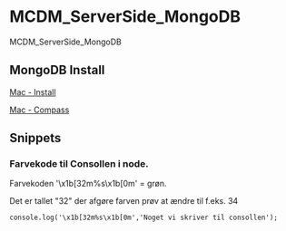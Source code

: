 # MCDM_ServerSide_MongoDB
MCDM_ServerSide_MongoDB


## MongoDB Install

[Mac - Install](https://docs.mongodb.com/manual/tutorial/install-mongodb-on-os-x/)

[Mac - Compass](https://docs.mongodb.com/compass/current/install/)



## Snippets

### Farvekode til Consollen i node.

Farvekoden '\x1b[32m%s\x1b[0m' = grøn.

Det er tallet "32" der afgøre farven prøv at ændre til f.eks. 34


``` 
console.log('\x1b[32m%s\x1b[0m','Noget vi skriver til consollen');
```
